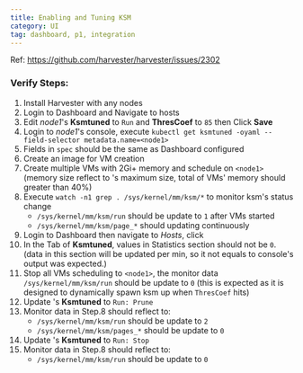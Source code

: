 ```yaml
---
title: Enabling and Tuning KSM
category: UI
tag: dashboard, p1, integration
---
```

Ref: https://github.com/harvester/harvester/issues/2302


### Verify Steps:
1. Install Harvester with any nodes
1. Login to Dashboard and Navigate to hosts
1. Edit _node1_'s **Ksmtuned** to `Run` and **ThresCoef** to `85` then Click **Save**
1. Login to _node1_'s console, execute `kubectl get ksmtuned -oyaml --field-selector metadata.name=<node1>`
1. Fields in `spec` should be the same as Dashboard configured
1. Create an image for VM creation
1. Create multiple VMs with 2Gi+ memory and schedule on `<node1>` (memory size reflect to <node1>'s maximum size, total of VMs' memory should greater than 40%) 
1. Execute `watch -n1 grep . /sys/kernel/mm/ksm/*` to monitor ksm's status change
    - `/sys/kernel/mm/ksm/run` should be update to `1` after VMs started
    - `/sys/kernel/mm/ksm/page_*` should updating continuously
1. Login to Dashboard then navigate to _Hosts_, click <node1>
1. In the Tab of **Ksmtuned**, values in Statistics section should not be `0`.  (data in this section will be updated per min, so it not equals to console's output was expected.)
1. Stop all VMs scheduling to `<node1>`, the monitor data `/sys/kernel/mm/ksm/run` should be update to `0` (this is expected as it is designed to dynamically spawn ksm up when `ThresCoef` hits)
1. Update <node1>'s **Ksmtuned** to `Run: Prune`
1. Monitor data in Step.8 should reflect to:
    - `/sys/kernel/mm/ksm/run` should be update to `2`
    - `/sys/kernel/mm/ksm/pages_*` should be update to `0`
1. Update <node1>'s **Ksmtuned** to `Run: Stop`
1. Monitor data in Step.8 should reflect to:
    - `/sys/kernel/mm/ksm/run` should be update to `0`
